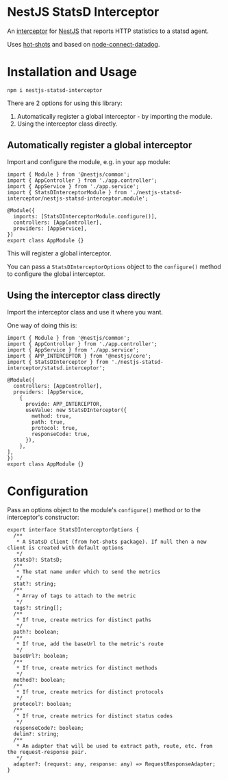 # NestJS StatsD Interceptor
An [interceptor](https://docs.nestjs.com/interceptors) for [NestJS](https://nestjs.com/) that reports HTTP statistics to a statsd agent.

Uses [hot-shots](https://www.npmjs.com/package/hot-shots) and based on [node-connect-datadog](https://github.com/DataDog/node-connect-datadog).

# Installation and Usage
```
npm i nestjs-statsd-interceptor
```

There are 2 options for using this library:

1. Automatically register a global interceptor - by importing the module.
2. Using the interceptor class directly.

## Automatically register a global interceptor
Import and configure the module, e.g. in your `app` module:

```
import { Module } from '@nestjs/common';
import { AppController } from './app.controller';
import { AppService } from './app.service';
import { StatsDInterceptorModule } from './nestjs-statsd-interceptor/nestjs-statsd-interceptor.module';

@Module({
  imports: [StatsDInterceptorModule.configure()],
  controllers: [AppController],
  providers: [AppService],
})
export class AppModule {}
```

This will register a global interceptor.

You can pass a `StatsDInterceptorOptions` object to the `configure()` method to configure the global interceptor.

## Using the interceptor class directly
Import the interceptor class and use it where you want.

One way of doing this is:

```
import { Module } from '@nestjs/common';
import { AppController } from './app.controller';
import { AppService } from './app.service';
import { APP_INTERCEPTOR } from '@nestjs/core';
import { StatsDInterceptor } from './nestjs-statsd-interceptor/statsd.interceptor';

@Module({
  controllers: [AppController],
  providers: [AppService,
    {
      provide: APP_INTERCEPTOR,
      useValue: new StatsDInterceptor({
        method: true,
        path: true,
        protocol: true,
        responseCode: true,
      }),
    },
],
})
export class AppModule {}
```

# Configuration
Pass an options object to the module's `configure()` method or to the interceptor's constructor:

```
export interface StatsDInterceptorOptions {
  /**
   * A StatsD client (from hot-shots package). If null then a new client is created with default options
   */
  statsD?: StatsD;
  /**
   * The stat name under which to send the metrics
   */
  stat?: string;
  /**
   * Array of tags to attach to the metric
   */
  tags?: string[];
  /**
   * If true, create metrics for distinct paths
   */
  path?: boolean;
  /**
   * If true, add the baseUrl to the metric's route
   */
  baseUrl?: boolean;
  /**
   * If true, create metrics for distinct methods
   */
  method?: boolean;
  /**
   * If true, create metrics for distinct protocols
   */
  protocol?: boolean;
  /**
   * If true, create metrics for distinct status codes
   */
  responseCode?: boolean;
  delim?: string;
  /**
   * An adapter that will be used to extract path, route, etc. from the request-response pair.
   */
  adapter?: (request: any, response: any) => RequestResponseAdapter;
}
```